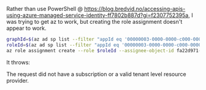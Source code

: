 Rather than use PowerShell @ https://blog.bredvid.no/accessing-apis-using-azure-managed-service-identity-ff7802b887d?gi=f2307752395a, I was trying to get az to work, but creating the role assignment doesn't appear to work.

```bash
graphId=$(az ad sp list --filter "appId eq '00000003-0000-0000-c000-000000000000'" --query "[0].objectId")
roleId=$(az ad sp list --filter "appId eq '00000003-0000-0000-c000-000000000000'" --query "[0].appRoles[?value=='Directory.Read.All' && contains(allowedMemberTypes, 'Application')] | [0].id")
az role assignment create --role $roleId --assignee-object-id fa22d971-c442-41f2-add1-77e636f80d31 --scope $graphId --assignee-principal-type
```

It throws:

The request did not have a subscription or a valid tenant level resource provider.
